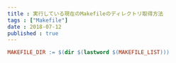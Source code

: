 ```yaml
---
title : 実行している現在のMakefileのディレクトリ取得方法
tags : ["Makefile"]
date : 2018-07-12
published : true
---
```


```Makefile
MAKEFILE_DIR := $(dir $(lastword $(MAKEFILE_LIST)))
```
